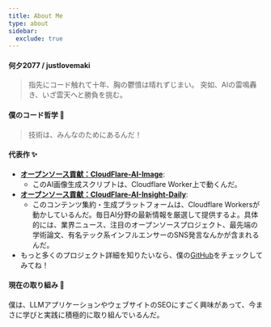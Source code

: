 ```yaml
---
title: About Me
type: about
sidebar:
  exclude: true
---
```

#### 何夕2077 / justlovemaki

> 指先にコード触れて十年、胸の鬱憤は晴れずじまい。
> 突如、AIの雷鳴轟き、いざ雲天へと勝負を挑む。

#### 僕のコード哲学 🚀

> 技術は、みんなのためにあるんだ！

#### 代表作 ✨

*   **[オープンソース貢献：CloudFlare-AI-Image](https://github.com/justlovemaki/CloudFlare-AI-Image)**:
    *   このAI画像生成スクリプトは、Cloudflare Worker上で動くんだ。
*   **[オープンソース貢献：CloudFlare-AI-Insight-Daily](https://github.com/justlovemaki/CloudFlare-AI-Insight-Daily)**:
    *   このコンテンツ集約・生成プラットフォームは、Cloudflare Workersが動かしているんだ。毎日AI分野の最新情報を厳選して提供するよ。具体的には、業界ニュース、注目のオープンソースプロジェクト、最先端の学術論文、有名テック系インフルエンサーのSNS発言なんかが含まれるんだ。
*   もっと多くのプロジェクト詳細を知りたいなら、僕の[GitHub](https://github.com/justlovemaki)をチェックしてみてね！

#### 現在の取り組み 🌱

僕は、LLMアプリケーションやウェブサイトのSEOにすごく興味があって、今まさに学びと実践に積極的に取り組んでいるんだ。